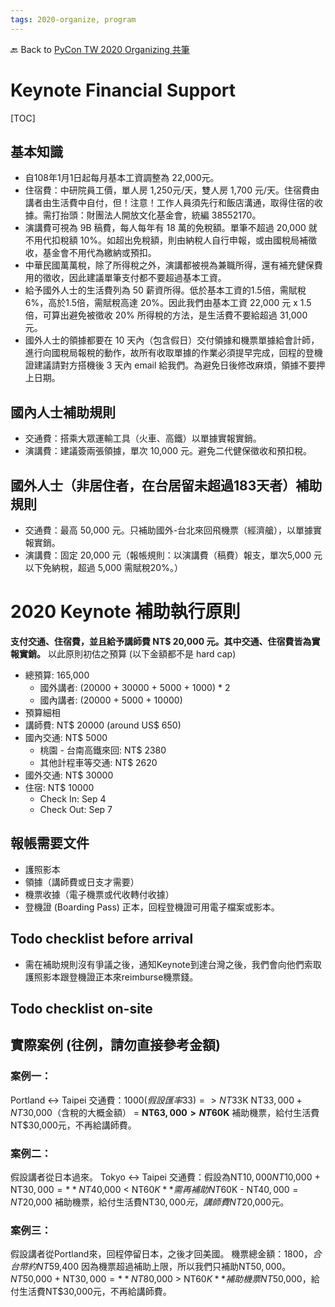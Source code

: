 ```yaml
---
tags: 2020-organize, program
---
```


🔙 Back to [PyCon TW 2020 Organizing 共筆](/5u84SOprTUeQYBR57TH49w)

# Keynote Financial Support

[TOC]

## 基本知識
* 自108年1月1日起每月基本工資調整為 22,000元。
* 住宿費：中研院員工價，單人房 1,250元/天，雙人房 1,700 元/天。住宿費由講者由生活費中自付，但！注意！工作人員須先行和飯店溝通，取得住宿的收據。需打抬頭：財團法人開放文化基金會，統編 38552170。
* 演講費可視為 9B 稿費，每人每年有 18 萬的免稅額。單筆不超過 20,000 就不用代扣稅額 10%。如超出免稅額，則由納稅人自行申報，或由國稅局補徵收，基金會不用代為繳納或預扣。
* 中華民國萬萬稅，除了所得稅之外，演講都被視為兼職所得，還有補充健保費用的徵收，因此建議單筆支付都不要超過基本工資。
* 給予國外人士的生活費列為 50 薪資所得。低於基本工資的1.5倍，需賦稅6%，高於1.5倍，需賦稅高達 20%。因此我們由基本工資 22,000 元 x 1.5 倍，可算出避免被徵收 20% 所得稅的方法，是生活費不要給超過 31,000 元。
* 國外人士的領據都要在 10 天內（包含假日）交付領據和機票單據給會計師，進行向國稅局報稅的動作，故所有收取單據的作業必須提早完成，回程的登機證建議請對方搭機後 3 天內 email 給我們。為避免日後修改麻煩，領據不要押上日期。

## 國內人士補助規則
* 交通費：搭乘大眾運輸工具（火車、高鐵）以單據實報實銷。
* 演講費：建議簽兩張領據，單次 10,000 元。避免二代健保徵收和預扣稅。

## 國外人士（非居住者，在台居留未超過183天者）補助規則
* 交通費：最高 50,000 元。只補助國外-台北來回飛機票（經濟艙），以單據實報實銷。
* 演講費：固定 20,000 元（報帳規則：以演講費（稿費）報支，單次5,000 元以下免納稅，超過 5,000 需賦稅20%。）


# 2020 Keynote 補助執行原則
**支付交通、住宿費，並且給予講師費 NT$ 20,000 元。其中交通、住宿費皆為實報實銷。**
以此原則初估之預算 (以下金額都不是 hard cap)

* 總預算: 165,000
    * 國外講者: (20000 + 30000 + 5000 + 1000) * 2
    * 國內講者: (20000 + 5000 + 10000)
* 預算細相
* 講師費: NT$ 20000 (around US$ 650)
* 國內交通: NT$ 5000
    * 桃園 - 台南高鐵來回: NT$ 2380
    * 其他計程車等交通: NT$ 2620
* 國外交通: NT$ 30000
* 住宿: NT$ 10000
    * Check In: Sep 4
    * Check Out: Sep 7


## 報帳需要文件
* 護照影本
* 領據（講師費或日支才需要）
* 機票收據（電子機票或代收轉付收據）
* 登機證 (Boarding Pass) 正本，回程登機證可用電子檔案或影本。


## Todo checklist before arrival
* 需在補助規則沒有爭議之後，通知Keynote到達台灣之後，我們會向他們索取護照影本跟登機證正本來reimburse機票錢。

## Todo checklist on-site

## 實際案例 (往例，請勿直接參考金額)

### 案例一：
Portland <-> Taipei 交通費：$1000 (假設匯率33) => NT$33K
NT$33,000 + NT$30,000（含稅的大概金額） = **NT$63,000 > NT$60K**
補助機票，給付生活費 NT$30,000元，不再給講師費。

### 案例二：
假設講者從日本過來。
Tokyo <-> Taipei 交通費：假設為NT$10,000
NT$10,000 + NT$30,000 = **NT$40,000 &lt; NT$60K**
需再補助 NT$60K - NT$40,000 = NT$20,000
補助機票，給付生活費NT$30,000元，講師費NT$20,000元。

### 案例三：
假設講者從Portland來，回程停留日本，之後才回美國。
機票總金額：$1800，合台幣約NT$59,400
因為機票超過補助上限，所以我們只補助NT$50,000。
NT$50,000 + NT$30,000 = **NT$80,000 > NT$60K**
補助機票NT$50,000，給付生活費NT$30,000元，不再給講師費。